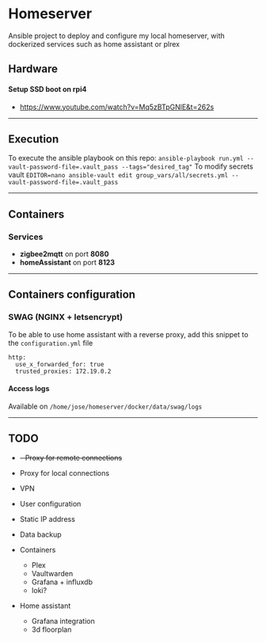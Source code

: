 # Homeserver

Ansible project to deploy and configure my local homeserver, with dockerized services such as home assistant or plrex

## Hardware

#### Setup SSD boot on rpi4

- https://www.youtube.com/watch?v=Mq5zBTpGNlE&t=262s

----

## Execution

To execute the ansible playbook on this repo:
`ansible-playbook run.yml --vault-password-file=.vault_pass --tags="desired_tag"`
To modify secrets vault
`EDITOR=nano ansible-vault edit group_vars/all/secrets.yml --vault-password-file=.vault_pass`

----

## Containers

### Services

- **zigbee2mqtt** on port **8080**
- **homeAssistant** on port **8123**

----

## Containers configuration

### SWAG (NGINX + letsencrypt)

To be able to use home assistant with a reverse proxy, add this snippet to the `configuration.yml` file

```
http:
  use_x_forwarded_for: true
  trusted_proxies: 172.19.0.2
```

#### Access logs

Available on `/home/jose/homeserver/docker/data/swag/logs`


----

## TODO

- ~~- Proxy for remote connections~~
- Proxy for local connections
- VPN
- User configuration
- Static IP address
- Data backup

- Containers
    - Plex
    - Vaultwarden
    - Grafana + influxdb
    - loki?

- Home assistant
    - Grafana integration
    - 3d floorplan